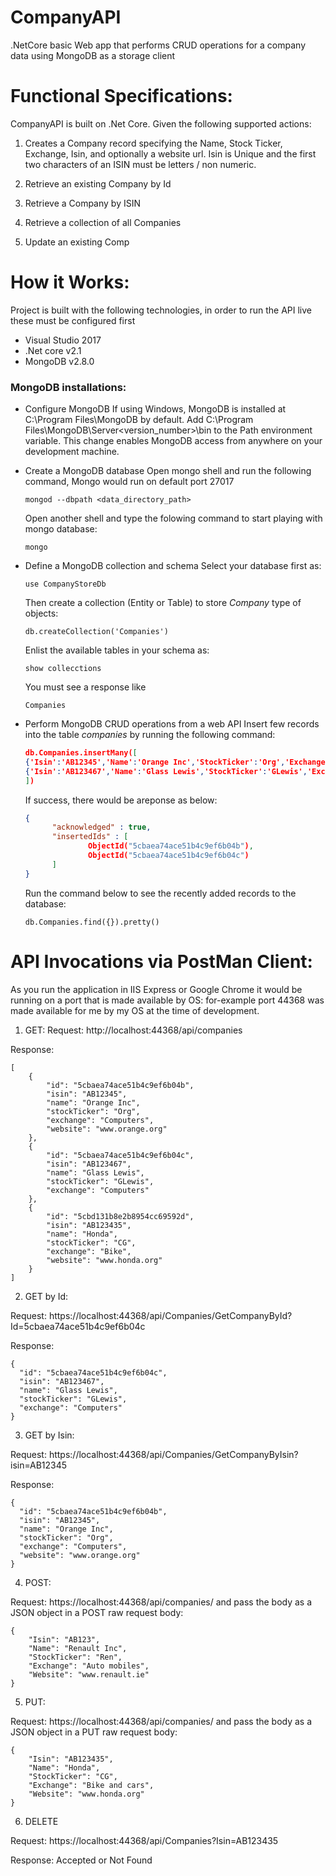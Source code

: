 # CompanyAPI
.NetCore basic Web app that performs CRUD operations for a company data using MongoDB as a storage client

# Functional Specifications:
CompanyAPI is built on .Net Core. Given the following supported actions:

1. Creates a Company record specifying the Name, Stock Ticker, Exchange, Isin, and optionally a website url. Isin is Unique and the first two characters of an ISIN must be letters / non numeric.

2. Retrieve an existing Company by Id

3. Retrieve a Company by ISIN

4. Retrieve a collection of all Companies

5. Update an existing Comp

# How it Works:
Project is built with the following technologies, in order to run the API live these must be configured first
- Visual Studio 2017
- .Net core v2.1
- MongoDB v2.8.0

### MongoDB installations:

- Configure MongoDB
  If using Windows, MongoDB is installed at C:\Program Files\MongoDB by default. Add C:\Program Files\MongoDB\Server\<version_number>\bin to the Path environment variable. This change enables MongoDB access from anywhere on your development machine.
  
- Create a MongoDB database
  Open mongo shell and run the following command, Mongo would run on default port 27017
  ```
  mongod --dbpath <data_directory_path>
  ```
  Open another shell and type the folowing command to start playing with mongo database:
  ```
  mongo
  ```
- Define a MongoDB collection and schema
  Select your database first as:
  ```
  use CompanyStoreDb
  ```
  Then create a collection (Entity or Table) to store *Company* type of objects:
  ```
  db.createCollection('Companies')
  ```
  Enlist the available tables in your schema as:
  ```
  show collecctions
  ```
  You must see a response like
  ```
  Companies
  ```
- Perform MongoDB CRUD operations from a web API
  Insert few records into the table *companies* by running the following command:
  ```JSON
  db.Companies.insertMany([
  {'Isin':'AB12345','Name':'Orange Inc','StockTicker':'Org','Exchange':'Computers','Website':'www.orange.org'},
  {'Isin':'AB123467','Name':'Glass Lewis','StockTicker':'GLewis','Exchange':'Computers'}
  ])
  ```
  If success, there would be areponse as below:
  ```JSON
  {
        "acknowledged" : true,
        "insertedIds" : [
                ObjectId("5cbaea74ace51b4c9ef6b04b"),
                ObjectId("5cbaea74ace51b4c9ef6b04c")
        ]
  }
  ```
  Run the command below to see the recently added records to the database:
  ```
  db.Companies.find({}).pretty()
  ```

# API Invocations via PostMan Client:
As you run the application in IIS Express or Google Chrome it would be running on a port that is made available by OS: for-example port 44368 was made available for me by my OS at the time of development.
1. GET:
  Request: http://localhost:44368/api/companies

  Response:
  ```
  [
      {
          "id": "5cbaea74ace51b4c9ef6b04b",
          "isin": "AB12345",
          "name": "Orange Inc",
          "stockTicker": "Org",
          "exchange": "Computers",
          "website": "www.orange.org"
      },
      {
          "id": "5cbaea74ace51b4c9ef6b04c",
          "isin": "AB123467",
          "name": "Glass Lewis",
          "stockTicker": "GLewis",
          "exchange": "Computers"
      },
      {
          "id": "5cbd131b8e2b8954cc69592d",
          "isin": "AB123435",
          "name": "Honda",
          "stockTicker": "CG",
          "exchange": "Bike",
          "website": "www.honda.org"
      }
  ]
  ```
  
2. GET by Id:
  
  Request: https://localhost:44368/api/Companies/GetCompanyById?Id=5cbaea74ace51b4c9ef6b04c

  Response:
  ```
  {
    "id": "5cbaea74ace51b4c9ef6b04c",
    "isin": "AB123467",
    "name": "Glass Lewis",
    "stockTicker": "GLewis",
    "exchange": "Computers"
  }
  ```
    
3. GET by Isin:
  
  Request: https://localhost:44368/api/Companies/GetCompanyByIsin?isin=AB12345

  Response: 
  ```
  {
    "id": "5cbaea74ace51b4c9ef6b04b",
    "isin": "AB12345",
    "name": "Orange Inc",
    "stockTicker": "Org",
    "exchange": "Computers",
    "website": "www.orange.org"
  }
  ```
    
4. POST:
  
  Request: https://localhost:44368/api/companies/
  and pass the body as a JSON object in a POST raw request body:
  
  ```
  {
      "Isin": "AB123",
      "Name": "Renault Inc",
      "StockTicker": "Ren",
      "Exchange": "Auto mobiles",
      "Website": "www.renault.ie"
  }
  ```

5. PUT:
  
  Request: https://localhost:44368/api/companies/
  and pass the body as a JSON object in a PUT raw request body:
  
  ```
  {
      "Isin": "AB123435",
      "Name": "Honda",
      "StockTicker": "CG",
      "Exchange": "Bike and cars",
      "Website": "www.honda.org"
  }
  ```
6. DELETE
  
  Request: https://localhost:44368/api/Companies?Isin=AB123435

  Response: Accepted or Not Found
